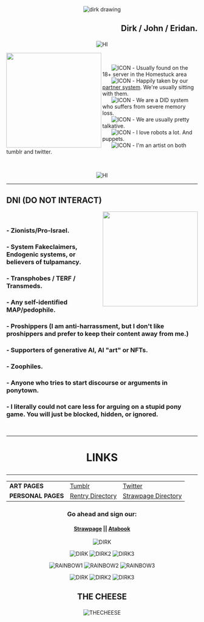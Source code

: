 

*<p align=center>* ![dirk drawing](https://file.garden/ZclrkDwUoz3IMPJW/dirk-strider-homestuck%20(1).gif)

<h2>
  <p align="RIGHT">
    <b>Dirk / John / Eridan.</b>
  </p>
</h2>

*<p align=center>* ![HI](https://file.garden/ZclrkDwUoz3IMPJW/dirkstriderbanner.gifv)

<img src="https://file.garden/ZclrkDwUoz3IMPJW/dirk-strider-homestuck%20(2).gif" width="250" align="left">
&nbsp;&nbsp;&nbsp;&nbsp;

&nbsp;&nbsp;&nbsp;&nbsp;&nbsp; ![ICON](https://file.garden/ZclrkDwUoz3IMPJW/dirkicon.gifv) - Usually found on the 18+ server in the Homestuck area       
&nbsp;&nbsp;&nbsp;&nbsp;&nbsp; ![ICON](https://file.garden/ZclrkDwUoz3IMPJW/dirkicon.gifv) - Happily taken by our [partner system](https://github.com/Gatixan). We're usually sitting with them.            
&nbsp;&nbsp;&nbsp;&nbsp;&nbsp; ![ICON](https://file.garden/ZclrkDwUoz3IMPJW/dirkicon.gifv) - We are a DID system who suffers from severe memory loss.              
&nbsp;&nbsp;&nbsp;&nbsp;&nbsp; ![ICON](https://file.garden/ZclrkDwUoz3IMPJW/dirkicon.gifv) - We are usually pretty talkative.    
&nbsp;&nbsp;&nbsp;&nbsp;&nbsp; ![ICON](https://file.garden/ZclrkDwUoz3IMPJW/dirkicon.gifv) - I love robots a lot. And puppets.            
&nbsp;&nbsp;&nbsp;&nbsp;&nbsp; ![ICON](https://file.garden/ZclrkDwUoz3IMPJW/dirkicon.gifv) - I'm an artist on both tumblr and twitter.

&nbsp;&nbsp;&nbsp;&nbsp;
*<p align=center>* ![HI](https://file.garden/ZclrkDwUoz3IMPJW/dstriderbanner2.gifv)
<br clear="all">

---
**DNI (DO NOT INTERACT)**
-------------------------------------------------------------------------------
<img src="https://file.garden/ZclrkDwUoz3IMPJW/dirk-strider-homestuck%20(3).gif" width="250" align="right">
&nbsp;&nbsp;&nbsp;&nbsp;

### - Zionists/Pro-Israel.
### - System Fakeclaimers, Endogenic systems, or believers of tulpamancy.
### - Transphobes / TERF / Transmeds.
### - Any self-identified MAP/pedophile.
### - Proshippers (I am anti-harrassment, but I don't like proshippers and prefer to keep their content away from me.)
### - Supporters of generative AI, AI "art" or NFTs.
### - Zoophiles.
### - Anyone who tries to start discourse or arguments in ponytown.
### - I literally could not care less for arguing on a stupid pony game. You will just be blocked, hidden, or ignored.

<br clear="all">

---
# <p align=center> LINKS </p>
---
<table align="center">
  <tr>
    <td><b>ART PAGES</b></td>
    <td><a href="https://www.tumblr.com/foxxism">Tumblr</a></td>
    <td><a href="https://x.com/kavehtismed">Twitter</a></td>
  </tr>
  <tr>
    <td><b>PERSONAL PAGES</b></td>
    <td><a href="https://rentry.co/myriadstruth">Rentry Directory</a></td>
    <td><a href="https://akechigoropersona.straw.page">Strawpage Directory</a></td>
  </tr>
</table>

### <p align=center> Go ahead and sign our: </p>
#### <p align=center> [Strawpage](https://akechigoropersona.straw.page) || [Atabook](https://dirkuu.atabook.org)

*<p align=center>* ![DIRK](https://file.garden/ZclrkDwUoz3IMPJW/0843505975ab783555fa7b4d694a2603e3dfa718.gifv) </p>
*<p align=center>* ![DIRK](https://file.garden/ZclrkDwUoz3IMPJW/dirklbinky1.gifv) ![DIRK2](https://file.garden/ZclrkDwUoz3IMPJW/dirkblinky2.pnj) ![DIRK3](https://file.garden/ZclrkDwUoz3IMPJW/dirkblinky3.pnj) </p>
*<p align=center>* ![RAINBOW1](https://file.garden/ZclrkDwUoz3IMPJW/rainbow1.gifv) ![RAINBOW2](https://file.garden/ZclrkDwUoz3IMPJW/rainbow2.gifv) ![RAINBOW3](https://file.garden/ZclrkDwUoz3IMPJW/rainbow3.pnj) </p>
*<p align=center>* ![DIRK](https://file.garden/ZclrkDwUoz3IMPJW/dstriderblinky6.gifv) ![DIRK2](https://file.garden/ZclrkDwUoz3IMPJW/dstriderblinky4.gifv) ![DIRK3](https://file.garden/ZclrkDwUoz3IMPJW/dirkstriderblinky5.gifv) </p>

## <p align=center> THE CHEESE
*<p align=center>* ![THECHEESE](https://file.garden/ZclrkDwUoz3IMPJW/thecheese.gifv)

